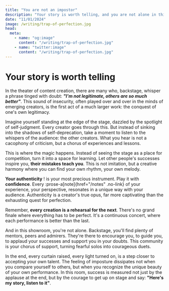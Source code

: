 ```yaml
---
title: "You are not an impostor"
description: "Your story is worth telling, and you are not alone in this journey. Here's how to overcome the trap of perfection and embrace your authenticity."
date: "11/01/2024"
image: /writing/trap-of-perfection.jpg
head:
  meta:
    - name: "og:image"
      content: "/writing/trap-of-perfection.jpg"
    - name: "twitter:image"
      content: "/writing/trap-of-perfection.jpg"
---
```


# Your story is worth telling

In the theater of content creation, there are many who, backstage, whisper a phrase tinged with doubt: 
**_"I'm not legitimate, others are so much better"_**. This sound of insecurity, often played over and over in the minds
of emerging creators, is the first act of a much larger work: the conquest of one's own legitimacy.

Imagine yourself standing at the edge of the stage, dazzled by the spotlight of self-judgment. Every creator goes
through this. But instead of sinking into the shadows of self-deprecation, take a moment to listen to the whispers of
the audience: the other creators. What you hear is not a cacophony of criticism, but a chorus of experiences and
lessons.

This is where the magic happens. Instead of seeing the stage as a place for competition, turn it into a space for
learning. Let other people's successes inspire you, **their mistakes teach you**. This is not imitation, but a creative
harmony where you can find your own rhythm, your own melody.

**Your authenticity** ! is your most precious instrument. Play it with **confidence**. Every :prose-a[note]{href="/notes" .no-link} of your experience,
your perspective, resonates in a unique way with your audience. Authenticity is a creator's true opus, far more
captivating than the exhausting quest for perfection.

Remember, **every creation is a rehearsal for the next**. There's no grand finale where everything has to be perfect.
It's a continuous concert, where each performance is better than the last.

And in this showroom, you're not alone. Backstage, you'll find plenty of mentors, peers and admirers. They're there to
encourage you, to guide you, to applaud your successes and support you in your doubts. This community is your chorus of
support, turning fearful solos into courageous duets.

In the end, every curtain raised, every light turned on, is a step closer to accepting your own talent. The feeling of
imposture dissipates not when you compare yourself to others, but when you recognize the unique beauty of your own
performance. In this room, success is measured not just by the applause at the end, but by the courage to get up on
stage and say: **"Here's my story, listen to it"**.
